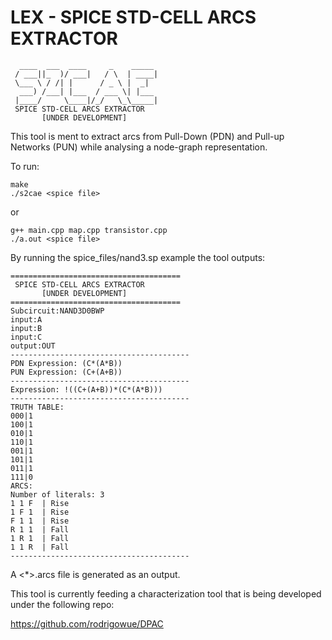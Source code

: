 # LEX - SPICE STD-CELL ARCS EXTRACTOR
```
  ____  ___  ____     _    _____ 
 / ___||_  )/ ___|   / \  | ____|
 \___ \ / /| |      / _ \ |  _|  
  ___) /___| |___  / ___ \| |___ 
 |____/     \____|/_/   \_\_____|
 SPICE STD-CELL ARCS EXTRACTOR
       [UNDER DEVELOPMENT]

```


This tool is ment to extract arcs from Pull-Down (PDN) and Pull-up Networks (PUN) while analysing a node-graph representation.

To run:

```
make
./s2cae <spice file>
```

or

```
g++ main.cpp map.cpp transistor.cpp
./a.out <spice file>
```

By running the spice_files/nand3.sp example the tool outputs:

```
======================================
 SPICE STD-CELL ARCS EXTRACTOR
       [UNDER DEVELOPMENT]
======================================
Subcircuit:NAND3D0BWP
input:A
input:B
input:C
output:OUT
----------------------------------------
PDN Expression: (C*(A*B))
PUN Expression: (C+(A+B))
----------------------------------------
Expression: !((C+(A+B))*(C*(A*B)))
----------------------------------------
TRUTH TABLE:
000|1
100|1
010|1
110|1
001|1
101|1
011|1
111|0
ARCS:
Number of literals: 3
1 1 F  | Rise
1 F 1  | Rise
F 1 1  | Rise
R 1 1  | Fall
1 R 1  | Fall
1 1 R  | Fall
----------------------------------------
```
A <*>.arcs file is generated as an output.


This tool is currently feeding a characterization tool that is being developed under the following repo:

https://github.com/rodrigowue/DPAC
